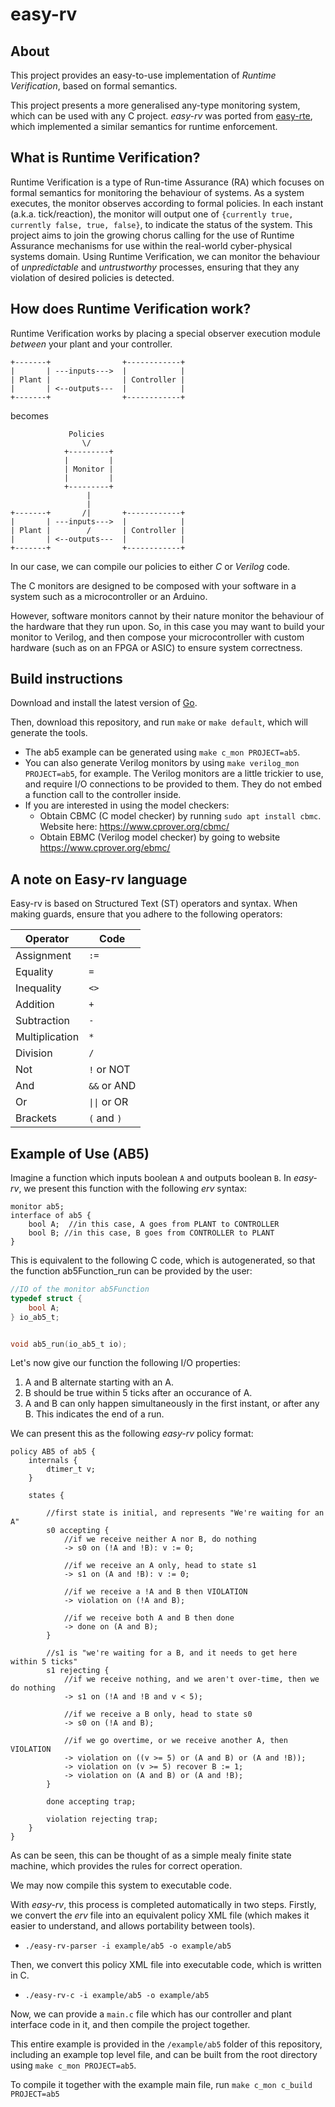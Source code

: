 # easy-rv

## About
This project provides an easy-to-use implementation of _Runtime Verification_, based on formal semantics.

This project presents a more generalised any-type monitoring system, which can be used with any C project. 
_easy-rv_ was ported from [easy-rte](https://github.com/PRETgroup/easy-rte), which implemented a similar semantics for runtime enforcement.

## What is Runtime Verification?

Runtime Verification is a type of Run-time Assurance (RA) which focuses on formal semantics for monitoring the behaviour of systems.
As a system executes, the monitor observes according to formal policies. 
In each instant (a.k.a. tick/reaction), the monitor will output one of `{currently true, currently false, true, false}`, to indicate the status of the system.
This project aims to join the growing chorus calling for the use of Runtime Assurance mechanisms for use within the real-world cyber-physical systems domain. Using Runtime Verification, we can monitor the behaviour of _unpredictable_ and _untrustworthy_ processes, ensuring that they any violation of desired policies is detected.

## How does Runtime Verification work?

Runtime Verification works by placing a special observer execution module _between_ your plant and your controller.

```
+-------+                +------------+               
|       | ---inputs--->  |            |
| Plant |                | Controller |
|       | <--outputs---  |            |
+-------+                +------------+
```
becomes
```
             Policies
                \/
            +---------+
            |         |
            | Monitor |
            |         |
            +---------+
                 |
                 |
+-------+       /|       +------------+               
|       | ---inputs--->  |            |
| Plant |        /       | Controller |
|       | <--outputs---  |            |
+-------+                +------------+
```

In our case, we can compile our policies to either *C* or *Verilog* code. 

The C monitors are designed to be composed with your software in a system such as a microcontroller or an Arduino.

However, software monitors cannot by their nature monitor the behaviour of the hardware that they run upon. 
So, in this case you may want to build your monitor to Verilog, and then compose your microcontroller with custom hardware (such as on an FPGA or ASIC) to ensure system correctness.

## Build instructions

Download and install the latest version of [Go](https://golang.org/doc/install).

Then, download this repository, and run `make` or `make default`, which will generate the tools. 

* The ab5 example can be generated using `make c_mon PROJECT=ab5`.
* You can also generate Verilog monitors by using `make verilog_mon PROJECT=ab5`, for example. The Verilog monitors are a little trickier to use, and require I/O connections to be provided to them. They do not embed a function call to the controller inside.
* If you are interested in using the model checkers:
  * Obtain CBMC (C model checker) by running `sudo apt install cbmc`. Website here: https://www.cprover.org/cbmc/
  * Obtain EBMC (Verilog model checker) by going to website https://www.cprover.org/ebmc/

## A note on Easy-rv language

Easy-rv is based on Structured Text (ST) operators and syntax. When making guards, ensure that you adhere to the following operators:

| Operator       |     Code    |
| -------------- | ----------- |
| Assignment     |  `:=`       |
| Equality       |  `=`        |
| Inequality     |  `<>`       |
| Addition       |  `+`        |
| Subtraction    |  `-`        |
| Multiplication |  `*`        |
| Division       |  `/`        |
| Not            | `!` or NOT  |
| And            | `&&` or AND |
| Or             | `\|\|` or OR  |
| Brackets       | `(` and `)` |

## Example of Use (AB5)

Imagine a function which inputs boolean `A` and outputs boolean `B`. 
In _easy-rv_, we present this function with the following _erv_ syntax:
```
monitor ab5;
interface of ab5 {
	bool A;  //in this case, A goes from PLANT to CONTROLLER
	bool B; //in this case, B goes from CONTROLLER to PLANT
}
```

This is equivalent to the following C code, which is autogenerated, so that the function ab5Function_run can be provided by the user:
```c
//IO of the monitor ab5Function
typedef struct {
	bool A;
} io_ab5_t;


void ab5_run(io_ab5_t io);
```

Let's now give our function the following I/O properties:
1. A and B alternate starting with an A. 
2. B should be true within 5 ticks after an occurance of A.
3. A and B can only happen simultaneously in the first instant, or after any B. This indicates the end of a run.

We can present this as the following _easy-rv_ policy format:
```
policy AB5 of ab5 {
	internals {
		dtimer_t v;
	}

	states {

		//first state is initial, and represents "We're waiting for an A"
		s0 accepting {
			//if we receive neither A nor B, do nothing														
			-> s0 on (!A and !B): v := 0;

			//if we receive an A only, head to state s1							
			-> s1 on (A and !B): v := 0;
			
			//if we receive a !A and B then VIOLATION							
			-> violation on (!A and B);

			//if we receive both A and B then done
			-> done on (A and B);	
		}

		//s1 is "we're waiting for a B, and it needs to get here within 5 ticks"
		s1 rejecting {
			//if we receive nothing, and we aren't over-time, then we do nothing														
			-> s1 on (!A and !B and v < 5);	

			//if we receive a B only, head to state s0					
			-> s0 on (!A and B);

			//if we go overtime, or we receive another A, then VIOLATION	
			-> violation on ((v >= 5) or (A and B) or (A and !B));
			-> violation on (v >= 5) recover B := 1;
			-> violation on (A and B) or (A and !B);	
		}

		done accepting trap;

		violation rejecting trap;
	}
}
```

As can be seen, this can be thought of as a simple mealy finite state machine, which provides the rules for correct operation.

We may now compile this system to executable code.

With _easy-rv_, this process is completed automatically in two steps. Firstly, we convert the _erv_ file into an equivalent policy XML file (which makes it easier to understand, and allows portability between tools).
* `./easy-rv-parser -i example/ab5 -o example/ab5`

Then, we convert this policy XML file into executable code, which is written in C. 
* `./easy-rv-c -i example/ab5 -o example/ab5`

Now, we can provide a `main.c` file which has our controller and plant interface code in it, and then compile the project together.

This entire example is provided in the `/example/ab5` folder of this repository, including an example top level file, and can be built from the root directory using `make c_mon PROJECT=ab5`.

To compile it together with the example main file, run `make c_mon c_build PROJECT=ab5`

